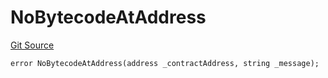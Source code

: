 # NoBytecodeAtAddress
[Git Source](https://github.com/thrackle-io/rules-engine/blob/f3baf971c7cb5a9708b7ed14723c3823c9ae4656/src/protocol/economic/ruleProcessor/RuleProcessorDiamondLib.sol)


```solidity
error NoBytecodeAtAddress(address _contractAddress, string _message);
```

